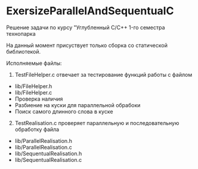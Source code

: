 # ExersizeParallelAndSequentualC
Решение задачи по курсу "Углубленный C/C++ 1-го семестра технопарка

На данный момент присуствует только сборка со статической библиотекой.

Исполняемые файлы:
1. TestFileHelper.c отвечает за тестирование функций работы с файлом
  * lib/FileHelper.h
  * lib/FileHelper.c
 * Проверка наличия
 * Разбиение на куски для параллельной обрабоки
 * Поиск самого длинного слова в куске
2. TestRealisation.c проверяет параллельную и последовательную обработку файла
  * lib/ParallelRealisation.h
  * lib/ParallelRealisation.c
  * lib/SequentualRealisation.h
  * lib/SequentualRealisation.c
